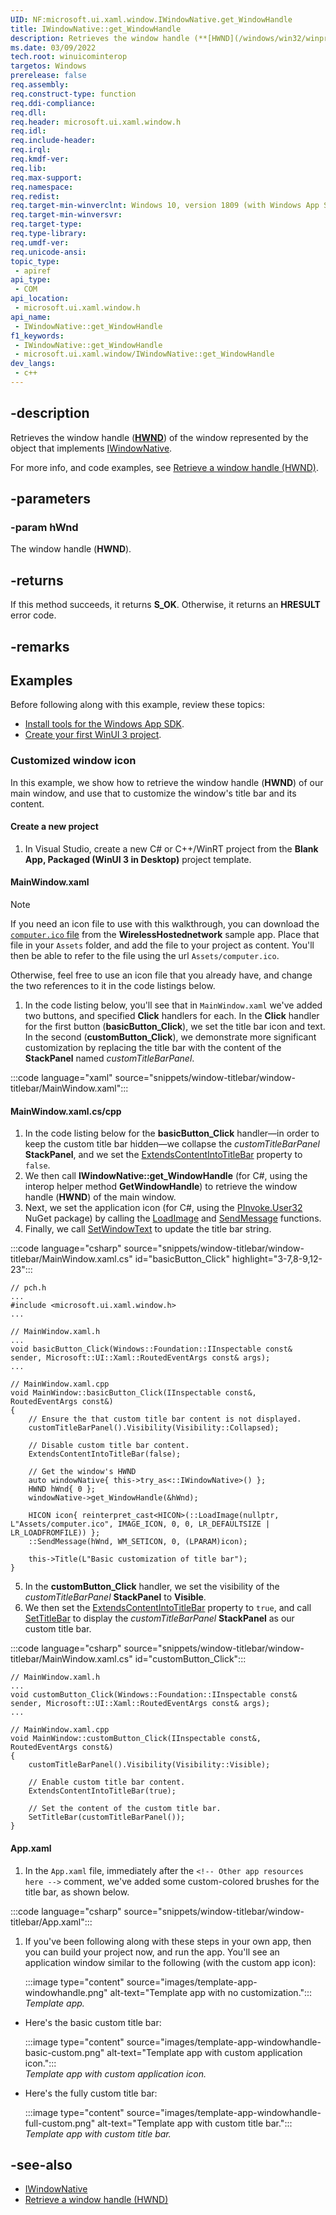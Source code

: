 ```yaml
---
UID: NF:microsoft.ui.xaml.window.IWindowNative.get_WindowHandle
title: IWindowNative::get_WindowHandle
description: Retrieves the window handle (**[HWND](/windows/win32/winprog/windows-data-types)**) of the window represented by the object that implements [IWindowNative](/windows/windows-app-sdk/api/win32/microsoft.ui.xaml.window/nn-microsoft-ui-xaml-window-iwindownative).
ms.date: 03/09/2022
tech.root: winuicominterop
targetos: Windows
prerelease: false
req.assembly: 
req.construct-type: function
req.ddi-compliance: 
req.dll: 
req.header: microsoft.ui.xaml.window.h
req.idl: 
req.include-header: 
req.irql: 
req.kmdf-ver: 
req.lib: 
req.max-support: 
req.namespace: 
req.redist: 
req.target-min-winverclnt: Windows 10, version 1809 (with Windows App SDK 0.5 or later)
req.target-min-winversvr: 
req.target-type: 
req.type-library: 
req.umdf-ver: 
req.unicode-ansi: 
topic_type:
 - apiref
api_type:
 - COM
api_location:
 - microsoft.ui.xaml.window.h
api_name:
 - IWindowNative::get_WindowHandle
f1_keywords:
 - IWindowNative::get_WindowHandle
 - microsoft.ui.xaml.window/IWindowNative::get_WindowHandle
dev_langs:
 - c++
---
```


## -description

Retrieves the window handle (**[HWND](/windows/win32/winprog/windows-data-types)**) of the window represented by the object that implements [IWindowNative](/windows/windows-app-sdk/api/win32/microsoft.ui.xaml.window/nn-microsoft-ui-xaml-window-iwindownative).

For more info, and code examples, see [Retrieve a window handle (HWND)](/windows/apps/develop/ui-input/retrieve-hwnd).

## -parameters

### -param hWnd

The window handle (**HWND**).

## -returns

If this method succeeds, it returns **S_OK**. Otherwise, it returns an **HRESULT** error code.

## -remarks

## Examples

Before following along with this example, review these topics:

* [Install tools for the Windows App SDK](/windows/apps/windows-app-sdk/set-up-your-development-environment).
* [Create your first WinUI 3 project](/windows/apps/winui/winui3/create-your-first-winui3-app).

### Customized window icon

In this example, we show how to retrieve the window handle (**HWND**) of our main window, and use that to customize the window's title bar and its content.

#### Create a new project

1. In Visual Studio, create a new C# or C++/WinRT project from the **Blank App, Packaged (WinUI 3 in Desktop)** project template.

#### MainWindow.xaml

> [!NOTE]
> If you need an icon file to use with this walkthrough, you can download the [`computer.ico` file](https://github.com/microsoft/Windows-classic-samples/blob/main/Samples/Win7Samples/netds/wlan/WirelessHostedNetwork/HostedNetwork/res/computer.ico) from the **WirelessHostednetwork** sample app. Place that file in your `Assets` folder, and add the file to your project as content. You'll then be able to refer to the file using the url `Assets/computer.ico`.
>
> Otherwise, feel free to use an icon file that you already have, and change the two references to it in the code listings below.

1. In the code listing below, you'll see that in `MainWindow.xaml` we've added two buttons, and specified **Click** handlers for each. In the **Click** handler for the first button (**basicButton_Click**), we set the title bar icon and text. In the second (**customButton_Click**), we demonstrate more significant customization by replacing the title bar with the content of the **StackPanel** named *customTitleBarPanel*.

:::code language="xaml" source="snippets/window-titlebar/window-titlebar/MainWindow.xaml":::

#### MainWindow.xaml.cs/cpp

1. In the code listing below for the **basicButton_Click** handler&mdash;in order to keep the custom title bar hidden&mdash;we collapse the *customTitleBarPanel* **StackPanel**, and we set the [ExtendsContentIntoTitleBar](/windows/winui/api/microsoft.ui.xaml.window.extendscontentintotitlebar) property to `false`.
2. We then call **IWindowNative::get_WindowHandle** (for C#, using the interop helper method **GetWindowHandle**) to retrieve the window handle (**HWND**) of the main window.
3. Next, we set the application icon (for C#, using the [PInvoke.User32](https://www.nuget.org/packages/PInvoke.User32/) NuGet package) by calling the [LoadImage](/windows/win32/api/winuser/nf-winuser-loadimagea) and [SendMessage](/windows/win32/api/winuser/nf-winuser-sendmessage) functions.
4. Finally, we call [SetWindowText](/windows/win32/api/winuser/nf-winuser-setwindowtexta) to update the title bar string.

:::code language="csharp" source="snippets/window-titlebar/window-titlebar/MainWindow.xaml.cs" id="basicButton_Click" highlight="3-7,8-9,12-23":::

```cppwinrt
// pch.h
...
#include <microsoft.ui.xaml.window.h>
...

// MainWindow.xaml.h
...
void basicButton_Click(Windows::Foundation::IInspectable const& sender, Microsoft::UI::Xaml::RoutedEventArgs const& args);
...

// MainWindow.xaml.cpp
void MainWindow::basicButton_Click(IInspectable const&, RoutedEventArgs const&)
{
    // Ensure the that custom title bar content is not displayed.
    customTitleBarPanel().Visibility(Visibility::Collapsed);

    // Disable custom title bar content.
    ExtendsContentIntoTitleBar(false);

    // Get the window's HWND
    auto windowNative{ this->try_as<::IWindowNative>() };
    HWND hWnd{ 0 };
    windowNative->get_WindowHandle(&hWnd);

    HICON icon{ reinterpret_cast<HICON>(::LoadImage(nullptr, L"Assets/computer.ico", IMAGE_ICON, 0, 0, LR_DEFAULTSIZE | LR_LOADFROMFILE)) };
    ::SendMessage(hWnd, WM_SETICON, 0, (LPARAM)icon);

    this->Title(L"Basic customization of title bar");
}
```

5. In the **customButton_Click** handler, we set the visibility of the *customTitleBarPanel* **StackPanel** to **Visible**.
6. We then set the [ExtendsContentIntoTitleBar](/windows/windows-app-sdk/api/winrt/microsoft.ui.xaml.window.extendscontentintotitlebar) property to `true`, and call [SetTitleBar](/windows/winui/api/microsoft.ui.xaml.window.settitlebar) to display the *customTitleBarPanel* **StackPanel** as our custom title bar.

:::code language="csharp" source="snippets/window-titlebar/window-titlebar/MainWindow.xaml.cs" id="customButton_Click":::

```cppwinrt
// MainWindow.xaml.h
...
void customButton_Click(Windows::Foundation::IInspectable const& sender, Microsoft::UI::Xaml::RoutedEventArgs const& args);
...

// MainWindow.xaml.cpp
void MainWindow::customButton_Click(IInspectable const&, RoutedEventArgs const&)
{
    customTitleBarPanel().Visibility(Visibility::Visible);

    // Enable custom title bar content.
    ExtendsContentIntoTitleBar(true);

    // Set the content of the custom title bar.
    SetTitleBar(customTitleBarPanel());
}
```

#### App.xaml

1. In the `App.xaml` file, immediately after the `<!-- Other app resources here -->` comment, we've added some custom-colored brushes for the title bar, as shown below.

:::code language="csharp" source="snippets/window-titlebar/window-titlebar/App.xaml":::

1. If you've been following along with these steps in your own app, then you can build your project now, and run the app. You'll see an application window similar to the following (with the custom app icon):

    :::image type="content" source="images/template-app-windowhandle.png" alt-text="Template app with no customization.":::<br/>*Template app.*

- Here's the basic custom title bar:

    :::image type="content" source="images/template-app-windowhandle-basic-custom.png" alt-text="Template app with custom application icon.":::<br/>*Template app with custom application icon.*

- Here's the fully custom title bar:

    :::image type="content" source="images/template-app-windowhandle-full-custom.png" alt-text="Template app with custom title bar.":::<br/>*Template app with custom title bar.*

## -see-also

* [IWindowNative](/windows/windows-app-sdk/api/win32/microsoft.ui.xaml.window/nn-microsoft-ui-xaml-window-iwindownative)
* [Retrieve a window handle (HWND)](/windows/apps/develop/ui-input/retrieve-hwnd)
